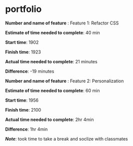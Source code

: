 # portfolio

**Number and name of feature** : Feature 1: Refactor CSS

**Estimate of time needed to complete**: 40 min

**Start time**: 1902

**Finish time**: 1923

**Actual time needed to complete**: 21 minutes

**Difference**: -19 minutes

**Number and name of feature** : Feature 2: Personalization

**Estimate of time needed to complete**: 60 min

**Start time**: 1956

**Finish time**: 2100

**Actual time needed to complete**: 2hr 4min

**Difference**: 1hr 4min

***Note***: took time to take a break and soclize with classmates
